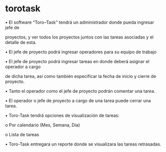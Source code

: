 torotask
========
• El software “Toro–Task” tendrá un administrador donde pueda ingresar jefe de 

proyectos, y ver todos los proyectos juntos con las tareas asociadas y el detalle de esta.

• El jefe de proyecto podrá ingresar operadores para su equipo de trabajo

• El jefe de proyecto podrá ingresar tareas en donde deberá asignar el operador a cargo 

de dicha tarea, así como también especificar la fecha de inicio y cierre de proyecto.

• Tanto el operador como el jefe de proyecto podrán comentar una tarea.

• El operador o jefe de proyecto a cargo de una tarea puede cerrar una tarea.

• Toro-Task tendrá opciones de visualización de tareas:

o Por calendario (Mes, Semana, Día)

o Lista de tareas

• Toro-Task entregara un reporte donde se visualizara las tareas retrasadas.
